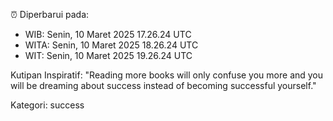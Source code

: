 ⏰ Diperbarui pada:
- WIB: Senin, 10 Maret 2025 17.26.24 UTC
- WITA: Senin, 10 Maret 2025 18.26.24 UTC
- WIT: Senin, 10 Maret 2025 19.26.24 UTC

Kutipan Inspiratif:
"Reading more books will only confuse you more and you will be dreaming about success instead of becoming successful yourself."


Kategori: success

